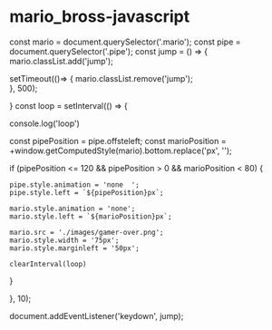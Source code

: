 # mario_bross-javascript

const mario = document.querySelector('.mario');
const pipe =  document.querySelector('.pipe');
const jump = () => {
  mario.classList.add('jump');

  setTimeout(()=> {
  mario.classList.remove('jump');    
}, 500);

}
const loop = setInterval(() => { 

   console.log('loop')

  const pipePosition = pipe.offsteleft;
  const marioPosition = +window.getComputedStyle(mario).bottom.replace('px', '');


  if (pipePosition <= 120 && pipePosition > 0 && marioPosition < 80) {

    pipe.style.animation = 'none  ';
    pipe.style.left = `${pipePosition}px`;

    mario.style.animation = 'none';
    mario.style.left = `${marioPosition}px`;

    mario.src = './images/gamer-over.png';
    mario.style.width = '75px';
    mario.style.marginleft = '50px';

    clearInterval(loop)

  }

}, 10);

document.addEventListener('keydown', jump);
